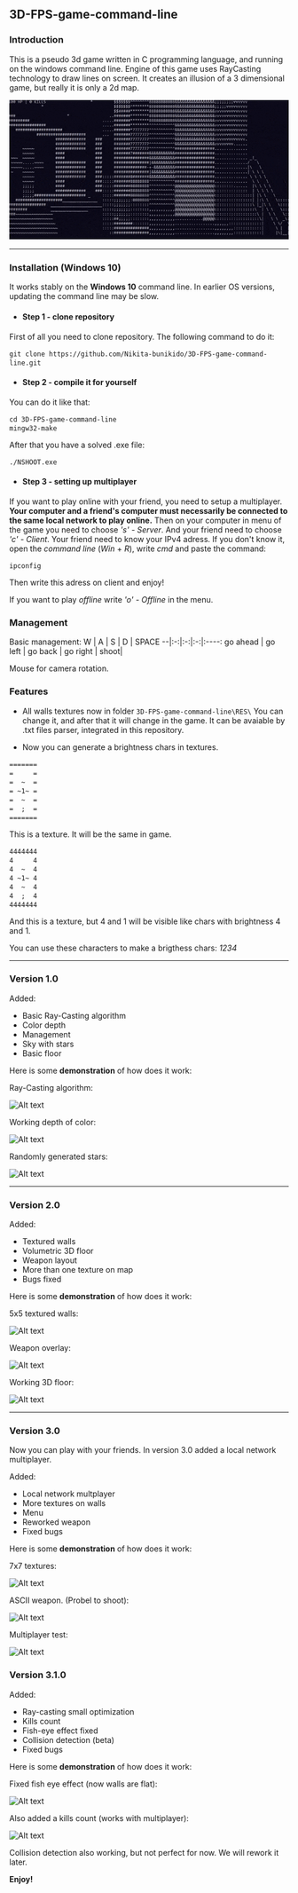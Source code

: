 ## 3D-FPS-game-command-line
### Introduction

This is a pseudo 3d game written in C programming language, and running on the windows command line.
Engine of this game uses RayCasting technology to draw lines on screen. It creates an illusion of a 3 dimensional game, but really
it is only a 2d map.

![Alt text](img/g2.gif "Optional title")

---

### Installation (Windows 10)

It works stably on the __Windows 10__ command line. In earlier OS versions, updating the command line may be slow.

- #### Step 1 - clone repository
First of all you need to clone repository. The following command to do it:

    git clone https://github.com/Nikita-bunikido/3D-FPS-game-command-line.git

- #### Step 2 - compile it for yourself

You can do it like that:

    cd 3D-FPS-game-command-line
    mingw32-make
    
After that you have a solved .exe file:

    ./NSHOOT.exe



- #### Step 3 - setting up multiplayer
If you want to play online with your friend, you need to setup a multiplayer.
**Your computer and a friend's computer must necessarily be connected to the same local network to play online.** 
Then on your computer in menu of the game you need to choose _'s' - Server_. And your friend need to choose _'c' - Client_. Your friend need to know your IPv4 adress. If you don't know it, open the _command line_ (_Win_ + _R_), write _cmd_ and paste the command:

    ipconfig

Then write this adress on client and enjoy!

If you want to play _offline_ write _'o' - Offline_ in the menu.


### Management

Basic management:
W | A | S | D | SPACE
--|:-:|:-:|:-:|:----:
go ahead | go left | go back | go right | shoot|

Mouse for camera rotation.

### Features

- All walls textures now in folder
```3D-FPS-game-command-line\RES\```
You can change it, and after that it will change in the game.
It can be avaiable by .txt files parser, integrated in this repository.

- Now you can generate a brightness chars in textures.

```
=======
=     =
=  ~  =
= ~1~ =
=  ~  =
=  ;  =
=======
```

This is a texture. It will be the same in game.

```
4444444
4     4
4  ~  4
4 ~1~ 4
4  ~  4
4  ;  4
4444444
```

And this is a texture, but 4 and 1
will be visible like chars with brightness 4 and 1.

You can use these characters to make a
brigthess chars: _1234_



---

### Version 1.0

Added:

- Basic Ray-Casting algorithm
- Color depth
- Management
- Sky with stars
- Basic floor

Here is some **demonstration** of how does it work:

Ray-Casting algorithm:

![Alt text](img/1.png "Optional title")

Working depth of color:

![Alt text](img/2.png "Optional title")

Randomly generated stars:

![Alt text](img/3.png "Optional title")

---

### Version 2.0

Added:

- Textured walls
- Volumetric 3D floor
- Weapon layout
- More than one texture on map
- Bugs fixed

Here is some **demonstration** of how does it work:

5x5 textured walls:

![Alt text](img/7.png "Optional title")

Weapon overlay:

![Alt text](img/6.png "Optional title")

Working 3D floor:

![Alt text](img/5.png "Optional title")

---





### Version 3.0

Now you can play with your friends. In version 3.0 added a local network multiplayer.

Added:
- Local network multplayer
- More textures on walls
- Menu
- Reworked weapon
- Fixed bugs

Here is some **demonstration** of how does it work:

7x7 textures:

![Alt text](img/8.png "Optional title")

ASCII weapon. (Probel to shoot):

![Alt text](img/9.png "Optional title")

Multiplayer test:

![Alt text](img/10.png "Optional title")


### Version 3.1.0

Added:
- Ray-casting small optimization
- Kills count
- Fish-eye effect fixed
- Collision detection (beta)
- Fixed bugs

Here is some **demonstration** of how does it work:

Fixed fish eye effect (now walls are flat):

![Alt text](img/11.png "Optional title")

Also added a kills count (works with multiplayer):

![Alt text](img/12.png "Optional title")

Collision detection also working, but not perfect for now. We will rework it later.

**Enjoy!**

